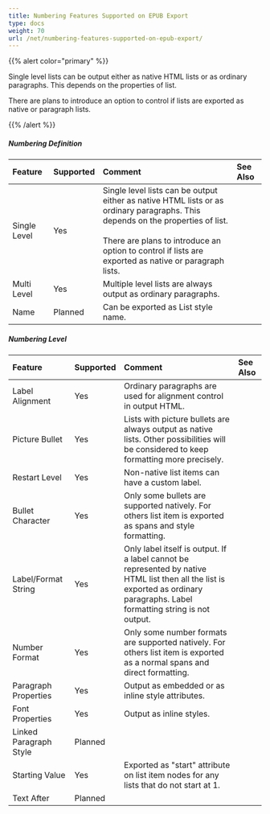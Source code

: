```yaml
---
title: Numbering Features Supported on EPUB Export
type: docs
weight: 70
url: /net/numbering-features-supported-on-epub-export/
---
```


{{% alert color="primary" %}} 

Single level lists can be output either as native HTML lists or as ordinary paragraphs. This depends on the properties of list.

There are plans to introduce an option to control if lists are exported as native or paragraph lists.

{{% /alert %}} 
##### **Numbering Definition**

|**Feature**|**Supported**|**Comment**|**See Also**|
| :- | :- | :- | :- |
|Single Level |Yes |Single level lists can be output either as native HTML lists or as ordinary paragraphs. This depends on the properties of list. <br><br>There are plans to introduce an option to control if lists are exported as native or paragraph lists. | |
|Multi Level |Yes |Multiple level lists are always output as ordinary paragraphs. | |
|Name |Planned |Can be exported as List style name. | |
##### **Numbering Level**

|**Feature**|**Supported**|**Comment**|**See Also**|
| :- | :- | :- | :- |
|Label Alignment |Yes |Ordinary paragraphs are used for alignment control in output HTML. | |
|Picture Bullet |Yes |Lists with picture bullets are always output as native lists. Other possibilities will be considered to keep formatting more precisely. | |
|Restart Level |Yes |Non-native list items can have a custom label. | |
|Bullet Character |Yes |Only some bullets are supported natively. For others list item is exported as spans and style formatting. | |
|Label/Format String |Yes |Only label itself is output. If a label cannot be represented by native HTML list then all the list is exported as ordinary paragraphs. Label formatting string is not output. | |
|Number Format |Yes |Only some number formats are supported natively. For others list item is exported as a normal spans and direct formatting. | |
|Paragraph Properties |Yes |Output as embedded or as inline style attributes. | |
|Font Properties |Yes |Output as inline styles. | |
|Linked Paragraph Style |Planned | | |
|Starting Value |Yes |Exported as "start" attribute on list item nodes for any lists that do not start at 1. | |
|Text After |Planned | | |

